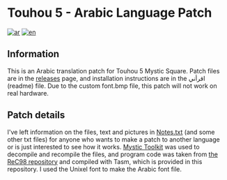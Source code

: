 # Touhou 5 - Arabic Language Patch

[![ar](https://img.shields.io/badge/lang-ar-blue.svg)](https://github.com/Aweseome245/Touhou-5-Mystic-Square-AR/blob/master/README.md)
[![en](https://img.shields.io/badge/lang-en-blue.svg)](https://github.com/Aweseome245/Touhou-5-Mystic-Square-AR/blob/master/README.en.md)

## Information
This is an Arabic translation patch for Touhou 5 Mystic Square.
Patch files are in the [releases](https://github.com/Aweseome245/Touhou-5-Mystic-Square-AR/releases/tag/v1.01) page, and installation instructions are in the اقرأني (readme) file.
Due to the custom font.bmp file, this patch will not work on real hardware.

## Patch details
I've left information on the files, text and pictures in [Notes.txt](https://github.com/Aweseome245/Touhou-5-Mystic-Square-AR/blob/master/Notes.txt) (and some other txt files) for anyone who wants to make a patch to another language or is just interested to see how it works.
[Mystic Toolkit](https://lunarcast.net/mystictk.php) was used to decompile and recompile the files, and program code was taken from [the ReC98 repository](https://github.com/nmlgc/ReC98/tree/xJeePx) and compiled with Tasm, which is provided in this repository.
I used the Unixel font to make the Arabic font file.

